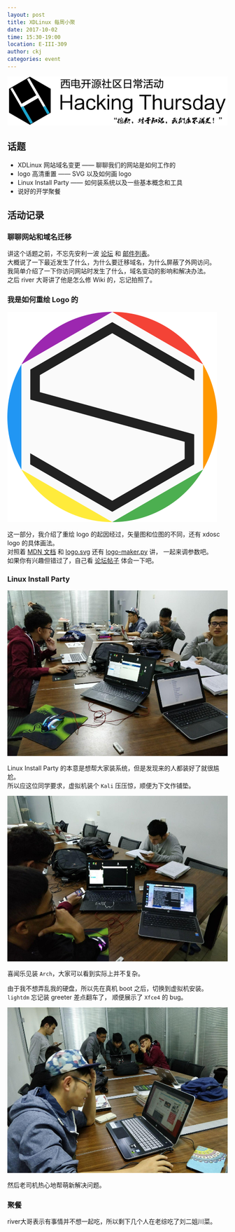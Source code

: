 ```yaml
---
layout: post
title: XDLinux 每周小聚
date: 2017-10-02
time: 15:30-19:00
location: E-III-309
author: ckj
categories: event
---
```

![Hacking Thursday](/picture/h4/h4.png)

## 话题

* XDLinux 网站域名变更 —— 聊聊我们的网站是如何工作的
* logo 高清重置 —— SVG 以及如何画 logo
* Linux Install Party —— 如何装系统以及一些基本概念和工具
* 说好的开学聚餐

## 活动记录

### 聊聊网站和域名迁移

讲这个话题之前，不忘先安利一波 [论坛][1] 和 [邮件列表][2]。  
大概说了一下最近发生了什么，为什么要迁移域名，为什么屏蔽了外网访问。  
我简单介绍了一下你访问网站时发生了什么，域名变动的影响和解决办法。  
之后 river 大哥讲了他是怎么修 Wiki 的，忘记拍照了。

[1]: https://linux.xidian.edu.cn/forum
[2]: https://groups.google.com/forum/#!forum/xidian_linux

### 我是如何重绘 Logo 的

![xdosc-logo](/picture/h4/2017-10-02_xdosc-logo.png)

这一部分，我介绍了重绘 logo 的起因经过，矢量图和位图的不同，还有 xdosc logo 的具体画法。  
对照着 [MDN 文档][3] 和 [logo.svg][4] 还有 [logo-maker.py][5] 讲， 一起来调参数吧。  
如果你有兴趣但错过了，自己看 [论坛帖子][6] 体会一下吧。

[3]: https://developer.mozilla.org/en-US/docs/Web/SVG/Tutorial
[4]: https://linux.xidian.edu.cn/git/xdlinux/artwork/src/master/logo/new/xdosc.svg
[5]: https://linux.xidian.edu.cn/git/xdlinux/utils/src/master/logo-maker.py
[6]: https://linux.xidian.edu.cn/forum/d/36-xdosc-logo

### Linux Install Party

![Kali](/picture/h4/2017-10-02_1.jpg)

Linux Install Party 的本意是想帮大家装系统，但是发现来的人都装好了就很尴尬。  
所以应这位同学要求，虚拟机装个 `Kali` 压压惊，顺便为下文作铺垫。

![Arch](/picture/h4/2017-10-02_2.jpg)

喜闻乐见装 `Arch`，大家可以看到实际上并不复杂。

由于我不想弄乱我的硬盘，所以先在真机 boot 之后，切换到虚拟机安装。  
`lightdm` 忘记装 greeter 差点翻车了， 顺便展示了 `Xfce4` 的 bug。

![Old Driver](/picture/h4/2017-10-02_3.jpg)

然后老司机热心地帮萌新解决问题。

### 聚餐

river大哥表示有事情并不想一起吃，所以剩下几个人在老综吃了刘二姐川菜。
